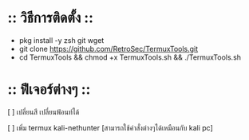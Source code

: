# :: วิธีการติดตั้ง ::
 - pkg install -y zsh git wget
 - git clone https://github.com/RetroSec/TermuxTools.git
 - cd TermuxTools && chmod +x TermuxTools.sh && ./TermuxTools.sh
 
# :: ฟีเจอร์ต่างๆ ::
 [ ] เปลี่ยนสี เปลี่ยนฟ้อนท์ได้
 
 [ ] เพิ่ม termux kali-nethunter [สามารถใช้คำสั่งต่างๆได้เหมือนกับ kali pc]
